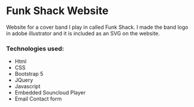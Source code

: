 # Funk Shack Website
Website for a cover band I play in called Funk Shack.
I made the band logo in adobe illustrator and it is included as an SVG
on the website.

### Technologies used:
* Html
* CSS
* Bootstrap 5
* JQuery
* Javascript
* Embedded Souncloud Player
* Email Contact form
